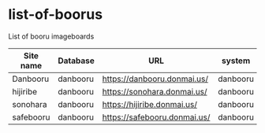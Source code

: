 # list-of-boorus
List of booru imageboards

|Site name  |	Database  |	URL                         |	system  |	api example |
|---------- |---------  |----                         |-------  |------------ |
|Danbooru   |	danbooru  |https://danbooru.donmai.us/  |danbooru |
|hijiribe	  | danbooru  |https://sonohara.donmai.us/  |danbooru |
|sonohara	  | danbooru  |https://hijiribe.donmai.us/  |danbooru |
|safebooru	| danbooru  |https://safebooru.donmai.us/ |danbooru |
